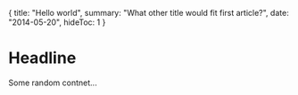 {
  title: "Hello world",
  summary: "What other title would fit first article?",
  date:  "2014-05-20",
  hideToc: 1
}

# Headline

Some random contnet...
